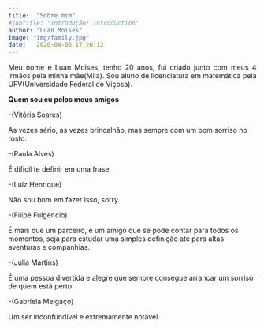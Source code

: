 ```yaml
---
title:  "Sobre mim"
#subtitle: "Introdução/ Introduction"
author: "Luan Moises"
image: "img/family.jpg"
date:   2020-04-05 17:26:12
---
```


<p style="text-align: justify;">
Meu nome é Luan Moises, tenho 20 anos, fui criado junto com meus 4 irmãos pela minha mãe(Mila). Sou aluno de licenciatura em matemática pela UFV(Universidade Federal de Viçosa).
</p>




**Quem sou eu pelos meus amigos**

<p style="text-align: justify;">
 
<P>-(Vitória Soares)

As vezes sério, as vezes brincalhão, mas sempre com um bom sorriso no rosto.<P>






<P>-(Paula Alves)

É difícil te definir em uma frase<P>





<P>-(Luiz Henrique)

Não sou bom em fazer isso, sorry.<P>






<P>-(Filipe Fulgencio)

É mais que um parceiro, é um amigo que se pode contar para todos os momentos, seja para estudar uma simples definição até para altas aventuras e companhias.<P>






<P>-(Júlia  Martins)

É uma pessoa divertida e alegre que sempre consegue arrancar um sorriso de quem está perto.<P>





<P>-(Gabriela Melgaço)

Um ser inconfundível e extremamente notável.<P>





